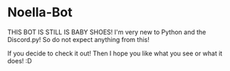 # Noella-Bot

THIS BOT IS STILL IS BABY SHOES!
I'm very new to Python and the Discord.py!
So do not expect anything from this!

If you decide to check it out!
Then I hope you like what you see or what it does! :D
